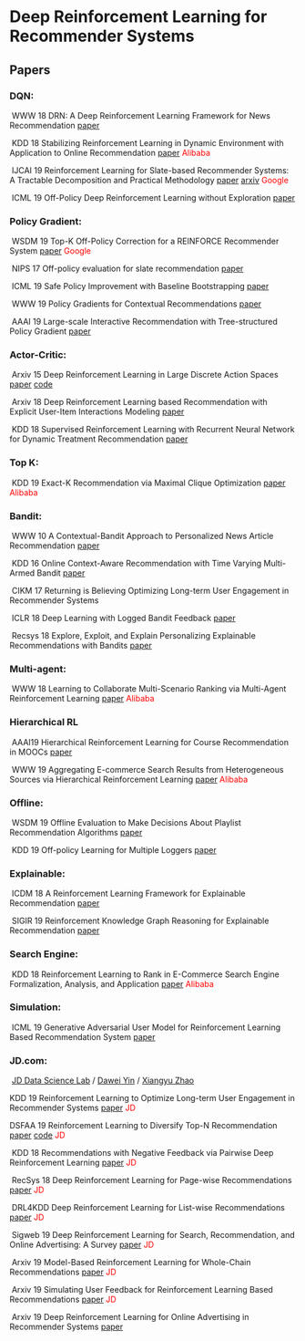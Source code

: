 # Deep Reinforcement Learning for Recommender Systems 
## Papers

### DQN:

​    WWW 18 DRN: A Deep Reinforcement Learning Framework for News Recommendation [paper](https://dl.acm.org/citation.cfm?id=3185994)

​    KDD 18 Stabilizing Reinforcement Learning in Dynamic Environment with Application to Online Recommendation [paper](https://dl.acm.org/citation.cfm?id=3220122) <font color=red>Alibaba</font>

​    IJCAI 19 Reinforcement Learning for Slate-based Recommender Systems: A Tractable Decomposition and Practical Methodology [paper](https://www.cs.toronto.edu/~cebly/Papers/SlateQ_IJCAI_2019.pdf) [arxiv](https://arxiv.org/abs/1905.12767) <font color=red>Google</font>

​    ICML 19 Off-Policy Deep Reinforcement Learning without Exploration [paper](http://proceedings.mlr.press/v97/fujimoto19a/fujimoto19a.pdf)



### Policy Gradient:

​    WSDM 19 Top-K Off-Policy Correction for a REINFORCE Recommender System [paper](https://dl.acm.org/citation.cfm?id=3290999) <font color=red>Google</font>

​    NIPS 17 Off-policy evaluation for slate recommendation [paper](http://papers.nips.cc/paper/6954-off-policy-evaluation-for-slate-recommendation.pdf)

​    ICML 19 Safe Policy Improvement with Baseline Bootstrapping [paper](http://proceedings.mlr.press/v97/laroche19a/laroche19a.pdf)

​    WWW 19 Policy Gradients for Contextual Recommendations [paper](https://dl.acm.org/citation.cfm?id=3313616)

​    AAAI 19 Large-scale Interactive Recommendation with Tree-structured Policy Gradient [paper](https://wvvw.aaai.org/ojs/index.php/AAAI/article/view/4204)

### Actor-Critic:

​    Arxiv 15 Deep Reinforcement Learning in Large Discrete Action Spaces [paper](https://arxiv.org/abs/1512.07679) [code](https://github.com/jimkon/Deep-Reinforcement-Learning-in-Large-Discrete-Action-Spaces)

​    Arxiv 18 Deep Reinforcement Learning based Recommendation with Explicit User-Item Interactions Modeling [paper](https://arxiv.org/abs/1810.12027)

​    KDD 18 Supervised Reinforcement Learning with Recurrent Neural Network for Dynamic Treatment Recommendation [paper](https://dl.acm.org/citation.cfm?id=3219961)

### Top K:

​    KDD 19 Exact-K Recommendation via Maximal Clique Optimization [paper](https://dl.acm.org/citation.cfm?id=3292500.3330832) <font color=red>Alibaba</font>

### Bandit:

​    WWW 10 A Contextual-Bandit Approach to Personalized News Article Recommendation [paper](https://dl.acm.org/citation.cfm?id=1772758)

​    KDD 16 Online Context-Aware Recommendation with Time Varying Multi-Armed Bandit [paper](https://dl.acm.org/citation.cfm?id=2939878)

​    CIKM 17 Returning is Believing Optimizing Long-term User Engagement in Recommender Systems

​    ICLR 18 Deep Learning with Logged Bandit Feedback [paper](https://dl.acm.org/citation.cfm?id=3133025)

​    Recsys 18 Explore, Exploit, and Explain Personalizing Explainable Recommendations with Bandits [paper](https://dl.acm.org/citation.cfm?id=3240354)



### Multi-agent:

​    WWW 18 Learning to Collaborate Multi-Scenario Ranking via Multi-Agent Reinforcement Learning [paper](https://dl.acm.org/citation.cfm?id=3186165) <font color=red>Alibaba</font>



### Hierarchical RL

​    AAAI19 Hierarchical Reinforcement Learning for Course Recommendation in MOOCs [paper](https://xiaojingzi.github.io/publications/AAAI19-zhang-et-al-HRL.pdf)

​    WWW 19 Aggregating E-commerce Search Results from Heterogeneous Sources via Hierarchical Reinforcement Learning [paper](https://dl.acm.org/citation.cfm?id=3313455) <font color=red>Alibaba</font>



### Offline:

​    WSDM 19 Offline Evaluation to Make Decisions About Playlist Recommendation Algorithms [paper](https://dl.acm.org/citation.cfm?id=3291027)

​     KDD 19 Off-policy Learning for Multiple Loggers [paper](https://dl.acm.org/citation.cfm?id=3330864)



### Explainable:

​    ICDM 18 A Reinforcement Learning Framework for Explainable Recommendation [paper](https://www.microsoft.com/en-us/research/uploads/prod/2018/08/main.pdf)

​    SIGIR 19 Reinforcement Knowledge Graph Reasoning for Explainable Recommendation [paper](https://dl.acm.org/citation.cfm?id=3331203)



### Search Engine:

​    KDD 18 Reinforcement Learning to Rank in E-Commerce Search Engine Formalization, Analysis, and Application [paper](https://dl.acm.org/citation.cfm?id=3219846) <font color=red>Alibaba</font>



### Simulation:

​    ICML 19 Generative Adversarial User Model for Reinforcement Learning Based Recommendation System [paper](http://proceedings.mlr.press/v97/chen19f.html)



### JD.com: 

​		[JD Data Science Lab](https://datascience.jd.com/page/publications.html) /  [Dawei Yin](https://www.yindawei.com/) /  [Xiangyu Zhao]( https://www.cse.msu.edu/~zhaoxi35/)

   KDD 19 Reinforcement Learning to Optimize Long-term User Engagement in Recommender Systems [paper](https://dl.acm.org/citation.cfm?id=3330668) <font color=red>JD</font>

   DSFAA 19 Reinforcement Learning to Diversify Top-N Recommendation [paper](https://link.springer.com/chapter/10.1007/978-3-030-18579-4_7) [code]( https://github.com/zoulixin93/FMCTS)  <font color=red>JD</font>

​    KDD 18 Recommendations with Negative Feedback via Pairwise Deep Reinforcement Learning [paper](https://dl.acm.org/citation.cfm?id=3219886)  <font color=red>JD</font>

​    RecSys 18 Deep Reinforcement Learning for Page-wise Recommendations [paper](https://dl.acm.org/citation.cfm?id=3240374)  <font color=red>JD</font>

​    DRL4KDD Deep Reinforcement Learning for List-wise Recommendations [paper](https://arxiv.org/abs/1801.00209)  <font color=red>JD</font>

​    Sigweb 19 Deep Reinforcement Learning for Search, Recommendation, and Online Advertising: A Survey [paper](https://dl.acm.org/citation.cfm?id=3320500)  <font color=red>JD</font>

​    Arxiv 19 Model-Based Reinforcement Learning for Whole-Chain Recommendations [paper](https://arxiv.org/abs/1902.03987) <font color=red>JD</font>

​    Arxiv 19 Simulating User Feedback for Reinforcement Learning Based Recommendations [paper](https://arxiv.org/abs/1906.11462) <font color=red>JD</font>

​	 Arxiv 19 Deep Reinforcement Learning for Online Advertising in Recommender Systems [paper](https://arxiv.org/abs/1909.03602)

